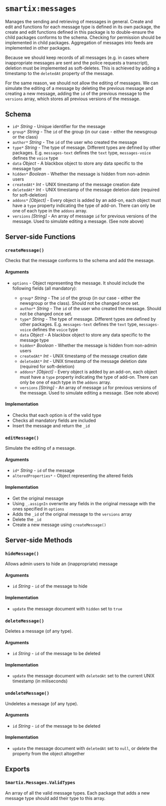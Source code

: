 # `smartix:messages`

Manages the sending and retrieving of messages in general. Create and edit and functions for each message type is defined in its own package, the create and edit functions defined in this package is to double-ensure the child packages conforms to the schema. Checking for permission should be implemented in child packages. Aggregation of messages into feeds are implemented in other packages.

Because we should keep records of all messages (e.g. in cases where inappropriate messages are sent and the police requests a transcript), deletion must be implemented as soft-deletes. This is achieved by adding a timestamp to the `deletedAt` property of the message.

For the same reason, we should not allow the editing of messages. We can simulate the editing of a message by deleting the previous message and creating a new message, adding the `id` of the previous message to the `versions` array, which stores all previous versions of the message.

## Schema

* `id*` *String* - Unique identifier for the message
* `group*` *String* - The `id` of the group (in our case - either the newsgroup or the class)
* `author*` *String* - The `id` of the user who created the message
* `type*` *String* - The type of message. Different types are defined by other packages. E.g. `messages-text` defines the `text` type, `messages-voice` defines the `voice` type
* `data` *Object* - A blackbox object to store any data specific to the message type
* `hidden*` *Boolean* - Whether the message is hidden from non-admin users
* `createdAt*` *Int* - UNIX timestamp of the message creation date
* `deletedAt*` *Int* - UNIX timestamp of the message deletion date (required for soft-deletion)
* `addons*` *[Object]* - Every object is added by an add-on, each object must have a `type` property indicating the type of add-on. There can only be one of each type in the `addons` array.
* `versions` *[String]* - An array of message `id` for previous versions of the message. Used to simulate editing a message. (See note above)

## Server-side Functions

### `createMessage()`

Checks that the message conforms to the schema and add the message.

#### Arguments

* `options` - Object representing the message. It should include the following fields (all mandatory):

  * `group*` *String* - The `id` of the group (in our case - either the newsgroup or the class). Should not be changed once set.
  * `author*` *String* - The `id` of the user who created the message. Should not be changed once set.
  * `type*` *String* - The type of message. Different types are defined by other packages. E.g. `messages-text` defines the `text` type, `messages-voice` defines the `voice` type
  * `data` *Object* - A blackbox object to store any data specific to the message type
  * `hidden*` *Boolean* - Whether the message is hidden from non-admin users
  * `createdAt*` *Int* - UNIX timestamp of the message creation date
  * `deletedAt*` *Int* - UNIX timestamp of the message deletion date (required for soft-deletion)
  * `addons*` *[Object]* - Every object is added by an add-on, each object must have a `type` property indicating the type of add-on. There can only be one of each type in the `addons` array.
  * `versions` *[String]* - An array of message `id` for previous versions of the message. Used to simulate editing a message. (See note above)

#### Implementation

* Checks that each option is of the valid type
* Checks all mandatory fields are included
* Insert the message and return the `_id`

### `editMessage()`

Simulate the editing of a message.

#### Arguments

* `id*` *String* - `id` of the message
* `alteredProperties*` - Object representing the altered fields

#### Implementation

* Get the original message
* Using `_.assignIn` overwrite any fields in the original message with the ones specified in `options`
* Adds the `_id` of the original message to the `versions` array
* Delete the `_id`
* Create a new message using `createMessage()`

## Server-side Methods

### `hideMessage()`

Allows admin users to hide an (inappropriate) message

#### Arguments

* `id` *String* - `id` of the message to hide

#### Implementation

* `update` the message document with `hidden` set to `true`

### `deleteMessage()`

Deletes a message (of any type).

#### Arguments

* `id` *String* - `id` of the message to be deleted

#### Implementation

* `update` the message document with `deletedAt` set to the current UNIX timestamp (in miliseconds)

### `undeleteMessage()`

Undeletes a message (of any type).

#### Arguments

* `id` *String* - `id` of the message to be deleted

#### Implementation

* `update` the message document with `deletedAt` set to `null`, or delete the property from the object altogether

## Exports

### `Smartix.Messages.ValidTypes`

An array of all the valid message types. Each package that adds a new message type should add their type to this array.